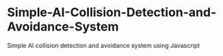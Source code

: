 # Simple-AI-Collision-Detection-and-Avoidance-System
Simple AI collision detection and avoidance system using Javascript
